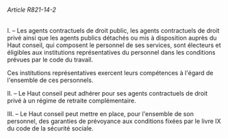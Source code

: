 ###### Article R821-14-2

I. – Les agents contractuels de droit public, les agents contractuels de droit privé ainsi que les agents publics détachés ou mis à disposition auprès du Haut conseil, qui composent le personnel de ses services, sont électeurs et éligibles aux institutions représentatives du personnel dans les conditions prévues par le code du travail.

Ces institutions représentatives exercent leurs compétences à l'égard de l'ensemble de ces personnels.

II. – Le Haut conseil peut adhérer pour ses agents contractuels de droit privé à un régime de retraite complémentaire.

III. – Le Haut conseil peut mettre en place, pour l'ensemble de son personnel, des garanties de prévoyance aux conditions fixées par le livre IX du code de la sécurité sociale.

